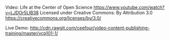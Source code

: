 Video:
Life at the Center of Open Science
https://www.youtube.com/watch?v=LJDOr5LIB38
Licensed under Creative Commons: By Attribution 3.0
https://creativecommons.org/licenses/by/3.0/

Live Demo:
http://cdn.rawgit.com/ceefour/video-content-publishing-training/master/vcp101-1/